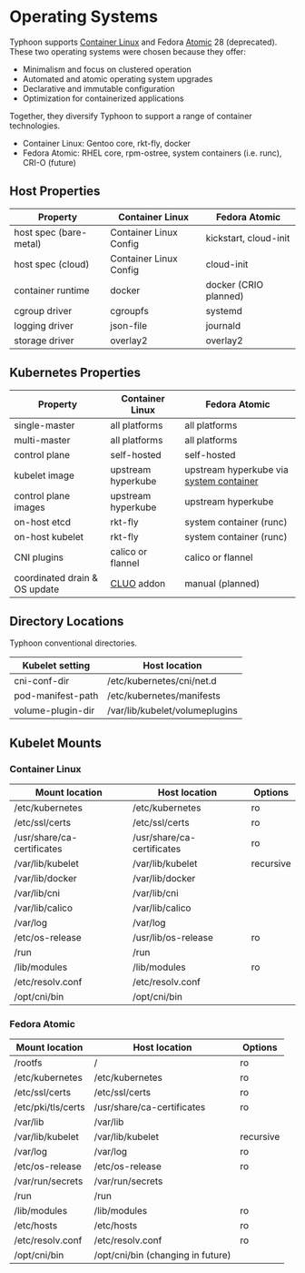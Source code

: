 # Operating Systems

Typhoon supports [Container Linux](https://coreos.com/why/) and Fedora [Atomic](https://www.projectatomic.io/) 28 (deprecated). These two operating systems were chosen because they offer:

* Minimalism and focus on clustered operation
* Automated and atomic operating system upgrades
* Declarative and immutable configuration
* Optimization for containerized applications

Together, they diversify Typhoon to support a range of container technologies.

* Container Linux: Gentoo core, rkt-fly, docker
* Fedora Atomic: RHEL core, rpm-ostree, system containers (i.e. runc), CRI-O (future)

## Host Properties

| Property          | Container Linux | Fedora Atomic |
|-------------------|-----------------|---------------|
| host spec (bare-metal) | Container Linux Config | kickstart, cloud-init |
| host spec (cloud)      | Container Linux Config | cloud-init |
| container runtime | docker    | docker (CRIO planned) |
| cgroup driver     | cgroupfs  | systemd  |
| logging driver    | json-file | journald |
| storage driver    | overlay2  | overlay2 |

## Kubernetes Properties

| Property          | Container Linux | Fedora Atomic |
|-------------------|-----------------|---------------|
| single-master     | all platforms | all platforms |
| multi-master      | all platforms | all platforms |
| control plane     | self-hosted   | self-hosted   |
| kubelet image     | upstream hyperkube | upstream hyperkube via [system container](https://github.com/poseidon/system-containers) |
| control plane images | upstream hyperkube | upstream hyperkube |
| on-host etcd      | rkt-fly   | system container (runc) |
| on-host kubelet   | rkt-fly   | system container (runc) |
| CNI plugins       | calico or flannel | calico or flannel |
| coordinated drain & OS update | [CLUO](https://github.com/coreos/container-linux-update-operator) addon | manual (planned) |

## Directory Locations

Typhoon conventional directories.

| Kubelet setting   | Host location                  |
|-------------------|--------------------------------|
| cni-conf-dir      | /etc/kubernetes/cni/net.d      |
| pod-manifest-path | /etc/kubernetes/manifests      |
| volume-plugin-dir | /var/lib/kubelet/volumeplugins |

## Kubelet Mounts

### Container Linux

| Mount location    | Host location     | Options |
|-------------------|-------------------|---------|
| /etc/kubernetes   | /etc/kubernetes   | ro |
| /etc/ssl/certs    | /etc/ssl/certs    | ro |
| /usr/share/ca-certificates | /usr/share/ca-certificates | ro |
| /var/lib/kubelet  | /var/lib/kubelet  | recursive |
| /var/lib/docker   | /var/lib/docker   | |
| /var/lib/cni      | /var/lib/cni      | |
| /var/lib/calico   | /var/lib/calico   | |
| /var/log          | /var/log          | |
| /etc/os-release   | /usr/lib/os-release | ro |
| /run              | /run |            |
| /lib/modules      | /lib/modules | ro |
| /etc/resolv.conf  | /etc/resolv.conf  | |
| /opt/cni/bin      | /opt/cni/bin      | |


### Fedora Atomic

| Mount location     | Host location    | Options |
|--------------------|------------------|---------|
| /rootfs            | /                | ro |
| /etc/kubernetes    | /etc/kubernetes  | ro |
| /etc/ssl/certs     | /etc/ssl/certs   | ro |
| /etc/pki/tls/certs | /usr/share/ca-certificates | ro |
| /var/lib           | /var/lib         | |
| /var/lib/kubelet   | /var/lib/kubelet | recursive |
| /var/log           | /var/log         | ro |
| /etc/os-release    | /etc/os-release  | ro |
| /var/run/secrets   | /var/run/secrets | |
| /run               | /run             | |
| /lib/modules       | /lib/modules     | ro |
| /etc/hosts         | /etc/hosts       | ro |
| /etc/resolv.conf   | /etc/resolv.conf | ro |
| /opt/cni/bin       | /opt/cni/bin (changing in future) | |

